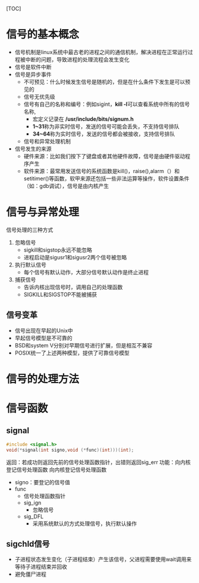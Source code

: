 [TOC]
# 信号的基本概念
* 信号机制是linux系统中最古老的进程之间的通信机制，解决进程在正常运行过程被中断的问题，导致进程的处理流程会发生变化
* 信号是软件中断
* 信号是异步事件
  * 不可预见：什么时候发生信号是随机的，但是在什么条件下发生是可以预见的
  * 信号无优先级
  * 信号有自己的名称和编号：例如sigint，**kill -l**可以查看系统中所有的信号名称,
    * 宏定义记录在 **/usr/include/bits/signum.h**
    * **1~31**称为非实时信号，发送的信号可能会丢失，不支持信号排队
    * **34~64**称为实时信号，发送的信号都会被接收，支持信号排队
  * 信号和异常处理机制
* 信号发生的来源
  * 硬件来源：比如我们按下了键盘或者其他硬件故障，信号是由硬件驱动程序产生
  * 软件来源：最常用发送信号的系统函数是kill()，raise(),alarm（）和setitimer()等函数，软甲来源还包括一些非法运算等操作，软件设置条件（如：gdb调试），信号是由内核产生

# 信号与异常处理

信号处理的三种方式
1. 忽略信号
    * sigkill和sigstop永远不能忽略
    * 进程启动是sigusr1和sigusr2两个信号被忽略
2. 执行默认信号
    * 每个信号有默认动作，大部分信号默认动作是终止进程
3. 捕获信号
    * 告诉内核出现信号时，调用自己的处理函数
    * SIGKILL和SIGSTOP不能被捕获

## 信号变革
* 信号出现在早起的Unix中
* 早起信号模型是不可靠的
* BSD和system V分别对早期信号进行扩展，但是相互不兼容
* POSIX统一了上述两种模型，提供了可靠信号模型
# 信号的处理方法

# 信号函数

## signal
```C++
#include <signal.h>
void(*signal(int signo,void (*func)(int)))(int);
```
返回：若成功则返回先前的信号处理函数指针，出错则返回sig_err
功能：向内核登记信号处理函数
向内核登记信号处理函数
* signo：要登记的信号值
* func
    * 信号处理函数指针
    * sig_ign
        * 忽略信号
    * sig_DFL
        * 采用系统默认的方式处理信号，执行默认操作

## sigchld信号
* 子进程状态发生变化（子进程结束）产生该信号，父进程需要使用wait调用来等待子进程结束并回收
* 避免僵尸进程
        